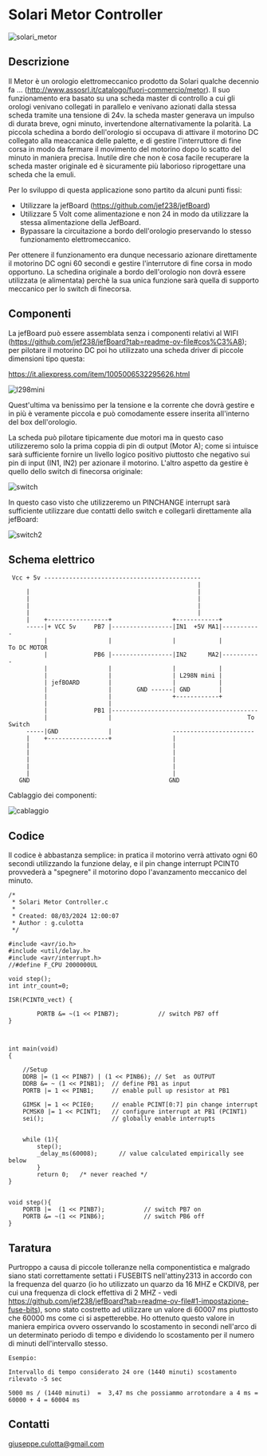 # Solari Metor Controller
![solari_metor](solari_metor.jpg)
## Descrizione

Il Metor è un orologio elettromeccanico prodotto da Solari qualche decennio fa ... (http://www.assosrl.it/catalogo/fuori-commercio/metor).
Il suo funzionamento era basato su una scheda master di controllo a cui gli orologi venivano collegati in parallelo e venivano azionati dalla stessa scheda tramite una tensione di 24v.
la scheda master generava un impulso di durata breve, ogni minuto, invertendone alternativamente la polarità. La piccola schedina a bordo dell'orologio si occupava di attivare il motorino DC collegato alla meaccanica delle palette, e di gestire l'interruttore di fine corsa in modo da fermare il movimento del motorino dopo lo scatto del minuto in maniera precisa.
Inutile dire che non è cosa facile recuperare la scheda master originale ed è sicuramente più laborioso riprogettare una scheda che la emuli.

Per lo sviluppo di questa applicazione sono partito da alcuni punti fissi:
- Utilizzare la jefBoard (https://github.com/jef238/jefBoard)
- Utilizzare 5 Volt come alimentazione e non 24 in modo da utilizzare la stessa alimentazione della JefBoard.
- Bypassare la circuitazione a bordo dell'orologio preservando lo stesso funzionamento elettromeccanico.

Per ottenere il funzionamento era dunque necessario azionare direttamente il motorino DC ogni 60 secondi e gestire l'interrutore di fine corsa in modo opportuno. La schedina originale a bordo dell'orologio non dovrà essere utilizzata (e alimentata) perchè la sua unica funzione sarà quella di supporto meccanico per lo switch di finecorsa.

## Componenti

La jefBoard può essere assemblata senza i componenti relativi al WIFI (https://github.com/jef238/jefBoard?tab=readme-ov-file#cos%C3%A8); per pilotare il motorino DC poi ho utilizzato una scheda driver di piccole dimensioni tipo questa:

https://it.aliexpress.com/item/1005006532295626.html

![l298mini](L298N-Mini.webp)

Quest'ultima va benissimo per la tensione e la corrente che dovrà gestire e in più è veramente piccola e può comodamente essere inserita all'interno del box dell'orologio.

La scheda può pilotare tipicamente due motori  ma in questo caso utilizzeremo solo la prima coppia di pin di output (Motor A); come si intuisce sarà sufficiente fornire un livello logico positivo piuttosto che negativo sui pin di input (IN1, IN2) per azionare il motorino.
L'altro aspetto da gestire è quello dello switch di finecorsa originale:

![switch](switch.jpg)

In questo caso visto che utilizzeremo un PINCHANGE interrupt sarà sufficiente utilizzare due contatti dello switch e collegarli direttamente alla jefBoard:

![switch2](switch_p.jpg)

## Schema elettrico

```
 Vcc + 5v --------------------------------------------                            
                                                     |                            
     |                                               |                            
     |                                               |                            
     |                                               |                            
     |                                               |                            
     |    +-----------------+                 +------------+                      
     -----|+ VCC 5v     PB7 |-----------------|IN1  +5V MA1|-----------           
          |                 |                 |            |         To DC MOTOR  
          |             PB6 |-----------------|IN2      MA2|-----------           
          |                 |                 |            |                      
          |                 |                 | L298N mini |                      
          | jefBOARD        |                 |            |                      
          |                 |       GND ------| GND        |                      
          |                 |                 +------------+                      
          |                 |                                                     
          |             PB1 |-----------------------------------------             
          |                 |                                      To Switch      
     -----|GND              |                 -----------------------             
     |    +-----------------+                 |                                   
     |                                        |                                   
     |                                        |                                   
     |                                        |                                   
     |                                        |                                   
     |                                        |                                   
   GND                                       GND                                  
```                                                                                  

Cablaggio dei componenti:

![cablaggio](cablaggio.jpg)


## Codice

Il codice è abbastanza semplice: in pratica il motorino verrà attivato ogni 60 secondi utilizzando la funzione delay, e il pin change interrupt PCINT0 provvederà a "spegnere" il motorino dopo l'avanzamento meccanico del minuto.

```
/*
 * Solari Metor Controller.c
 *
 * Created: 08/03/2024 12:00:07
 * Author : g.culotta
 */ 

#include <avr/io.h>
#include <util/delay.h>
#include <avr/interrupt.h>
//#define F_CPU 2000000UL

void step();
int intr_count=0;

ISR(PCINT0_vect) {	
		
		PORTB &= ~(1 << PINB7);           // switch PB7 off
}



int main(void)
{
	
	//Setup
	DDRB |= (1 << PINB7) | (1 << PINB6); // Set  as OUTPUT	
	DDRB &= ~ (1 << PINB1);  // define PB1 as input
	PORTB |= 1 << PINB1;     // enable pull up resistor at PB1
		                             
	GIMSK |= 1 << PCIE0;     // enable PCINT[0:7] pin change interrupt
	PCMSK0 |= 1 << PCINT1;   // configure interrupt at PB1 (PCINT1)
	sei();                   // globally enable interrupts
	
       
	while (1){
		step();			
		_delay_ms(60008);      // value calculated empirically see below
		}		
		return 0;   /* never reached */
}


void step(){
	PORTB |=  (1 << PINB7);           // switch PB7 on
	PORTB &= ~(1 << PINB6);           // switch PB6 off	
}
```

## Taratura

Purtroppo a causa di piccole tolleranze nella componentistica e malgrado siano stati correttamente settati i FUSEBITS nell'attiny2313 in accordo con la frequenza del quarzo (io ho utilizzato un quarzo da 16 MHZ e CKDIV8, per cui una frequenza di clock effettiva di 2 MHZ - vedi https://github.com/jef238/jefBoard?tab=readme-ov-file#1-impostazione-fuse-bits), sono stato costretto ad utilizzare un valore di 60007 ms piuttosto che 60000 ms come ci si aspetterebbe.
Ho ottenuto questo valore in maniera empirica ovvero osservando lo scostamento in secondi nell'arco di un determinato periodo di tempo e dividendo lo scostamento per il numero di minuti dell'intervallo stesso.

```
Esempio: 

Intervallo di tempo considerato 24 ore (1440 minuti) scostamento rilevato -5 sec

5000 ms / (1440 minuti)  =  3,47 ms che possiammo arrotondare a 4 ms = 60000 + 4 = 60004 ms
```

## Contatti

giuseppe.culotta@gmail.com
